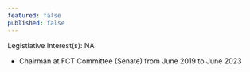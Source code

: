 ```yaml
---
featured: false
published: false
---
```

Legistlative Interest(s): NA

* Chairman at FCT Committee (Senate) from June 2019 to June 2023
